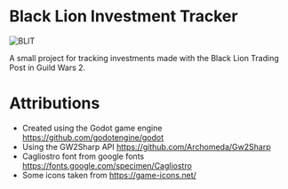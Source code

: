 # Black Lion Investment Tracker
![BLIT](https://github.com/Hybrid-Creations/BlackLionInvestmentTracker/assets/19502818/68784f3a-adfd-43c4-a943-f54ef57fc481)

A small project for tracking investments made with the Black Lion Trading Post in Guild Wars 2.

# Attributions
- Created using the Godot game engine https://github.com/godotengine/godot
- Using the GW2Sharp API https://github.com/Archomeda/Gw2Sharp
- Cagliostro font from google fonts https://fonts.google.com/specimen/Cagliostro
- Some icons taken from https://game-icons.net/
